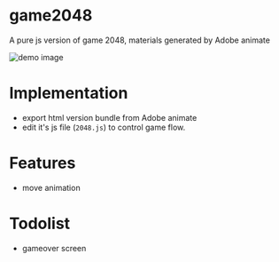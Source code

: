 # game2048
A pure js version of game 2048, materials generated by Adobe animate

![demo image](https://user-images.githubusercontent.com/25382292/220286565-67cdae38-a938-48e5-b55b-f2ad40494f39.png)

# Implementation
- export html version bundle from Adobe animate
- edit it's js file (`2048.js`) to control game flow.

# Features
- move animation

# Todolist
- gameover screen